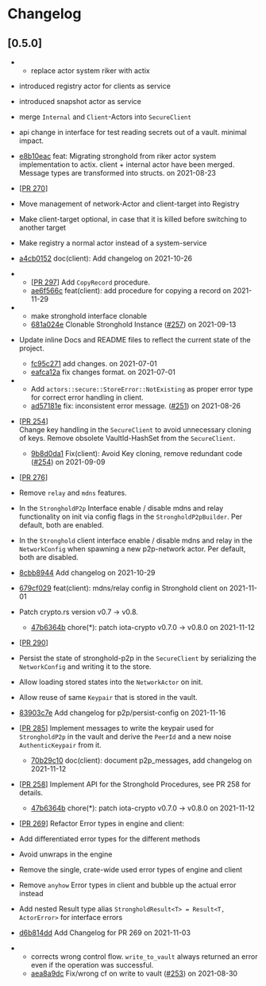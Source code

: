 # Changelog

## \[0.5.0]

- - replace actor system riker with actix

- introduced registry actor for clients as service

- introduced snapshot actor as service

- merge `Internal` and `Client`-Actors into `SecureClient`

- api change in interface for test reading secrets out of a vault. minimal impact.

- [e8b10eac](https://www.github.com/iotaledger/stronghold.rs/commit/e8b10eac4a914e5d78aae40ab4f1da15ac136ac7) feat: Migrating stronghold from riker actor system implementation to actix. client + internal actor have been merged. Message types are transformed into structs. on 2021-08-23

- \[[PR 270](https://github.com/iotaledger/stronghold.rs/pull/270)]

- Move management of network-Actor and client-target into Registry

- Make client-target optional, in case that it is killed before switching to another target

- Make registry a normal actor instead of a system-service

- [a4cb0152](https://www.github.com/iotaledger/stronghold.rs/commit/a4cb0152f79c643afbd4eea72318c3ce300a0c27) doc(client): Add changelog on 2021-10-26

- - \[[PR 297](https://github.com/iotaledger/stronghold.rs/pull/297)] Add `CopyRecord` procedure.
  - [ae6f566c](https://www.github.com/iotaledger/stronghold.rs/commit/ae6f566c97ca1bc2de4b710ac8aa86768159502b) feat(client): add procedure for copying a record on 2021-11-29

- - make stronghold interface clonable
  - [681a024e](https://www.github.com/iotaledger/stronghold.rs/commit/681a024e7fd5d6095bbf571d5a3d22fb449b54da) Clonable Stronghold Instance ([#257](https://www.github.com/iotaledger/stronghold.rs/pull/257)) on 2021-09-13

- Update inline Docs and README files to reflect the current state of the project.
  - [fc95c271](https://www.github.com/iotaledger/stronghold.rs/commit/fc95c27128dedf8aa2d366776c22cb9c8e3f158a) add changes. on 2021-07-01
  - [eafca12a](https://www.github.com/iotaledger/stronghold.rs/commit/eafca12ad915166d8039df6ad050bb1c65cbe248) fix changes format. on 2021-07-01

- - Add `actors::secure::StoreError::NotExisting` as proper error type for correct error handling in client.
  - [ad57181e](https://www.github.com/iotaledger/stronghold.rs/commit/ad57181e7c5baa4b6ccb66fb464667c97967db08) fix: inconsistent error message. ([#251](https://www.github.com/iotaledger/stronghold.rs/pull/251)) on 2021-08-26

- \[[PR 254](https://github.com/iotaledger/stronghold.rs/pull/254)]\
  Change key handling in the `SecureClient` to avoid unnecessary cloning of keys.
  Remove obsolete VaultId-HashSet from the `SecureClient`.
  - [9b8d0da1](https://www.github.com/iotaledger/stronghold.rs/commit/9b8d0da150afd7446198672c8f7675547031c060) Fix(client): Avoid Key cloning, remove redundant code ([#254](https://www.github.com/iotaledger/stronghold.rs/pull/254)) on 2021-09-09

- \[[PR 276](https://github.com/iotaledger/stronghold.rs/pull/276)]

- Remove `relay` and `mdns` features.

- In the `StrongholdP2p` Interface enable / disable mdns and relay functionality on init via config flags in the `StrongholdP2pBuilder`.
  Per default, both are enabled.

- In the `Stronghold` client interface enable / disable mdns and relay in the `NetworkConfig` when spawning a new p2p-network actor.
  Per default, both are disabled.

- [8cbb8944](https://www.github.com/iotaledger/stronghold.rs/commit/8cbb8944bd4ef94ec331b97a8a9cbc7122172f8e) Add changelog on 2021-10-29

- [679cf029](https://www.github.com/iotaledger/stronghold.rs/commit/679cf02943460edf4560445f0b563f9cd0f0c9e8) feat(client):  mdns/relay config in Stronghold client on 2021-11-01

- Patch crypto.rs version v0.7 -> v0.8.
  - [47b6364b](https://www.github.com/iotaledger/stronghold.rs/commit/47b6364bbd256f71cc7eb7cf4a731db19d39dab6) chore(\*): patch iota-crypto v0.7.0 -> v0.8.0 on 2021-11-12

- \[[PR 290](https://github.com/iotaledger/stronghold.rs/pull/290)]

- Persist the state of stronghold-p2p in the `SecureClient` by serializing the `NetworkConfig` and writing it to the store.

- Allow loading stored states into the `NetworkActor` on init.

- Allow reuse of same `Keypair` that is stored in the vault.

- [83903c7e](https://www.github.com/iotaledger/stronghold.rs/commit/83903c7e69803a7dea54f2140d58a271796e6cc9) Add changelog for p2p/persist-config on 2021-11-16

- \[[PR 285](https://github.com/iotaledger/stronghold.rs/pull/285)]
  Implement messages to write the keypair used for `StrongholdP2p` in the vault and derive the
  `PeerId` and a new noise `AuthenticKeypair` from it.
  - [70b29c10](https://www.github.com/iotaledger/stronghold.rs/commit/70b29c1086db0491f4c8b14d8db49eadb6d6cfa8) doc(client): document p2p_messages, add changelog on 2021-11-12

- \[[PR 258](https://github.com/iotaledger/stronghold.rs/pull/258)]
  Implement API for the Stronghold Procedures, see PR 258 for details.
  - [47b6364b](https://www.github.com/iotaledger/stronghold.rs/commit/47b6364bbd256f71cc7eb7cf4a731db19d39dab6) chore(\*): patch iota-crypto v0.7.0 -> v0.8.0 on 2021-11-12

- \[[PR 269](https://github.com/iotaledger/stronghold.rs/pull/269)]
  Refactor Error types in engine and client:

- Add differentiated error types for the different methods

- Avoid unwraps in the engine

- Remove the single, crate-wide used error types of engine and client

- Remove `anyhow` Error types in client and bubble up the actual error instead

- Add nested Result type alias `StrongholdResult<T> = Result<T, ActorError>` for interface errors

- [d6b814dd](https://www.github.com/iotaledger/stronghold.rs/commit/d6b814dd7729dbbf39b73e050767992aadc19377) Add Changelog for PR 269 on 2021-11-03

- - corrects wrong control flow. `write_to_vault` always returned an error even if the operation was successful.
  - [aea8a9dc](https://www.github.com/iotaledger/stronghold.rs/commit/aea8a9dc8c3fa12e5444c5b4bb3303876e4c1a2f) Fix/wrong cf on write to vault ([#253](https://www.github.com/iotaledger/stronghold.rs/pull/253)) on 2021-08-30
